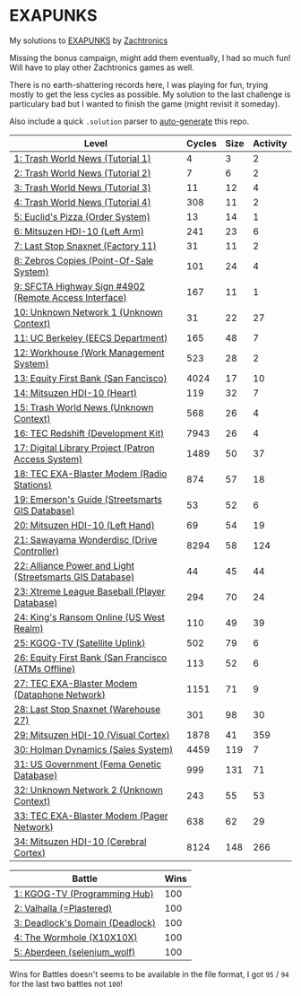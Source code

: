 # EXAPUNKS
My solutions to [EXAPUNKS](https://store.steampowered.com/app/716490/EXAPUNKS/) by [Zachtronics](https://www.zachtronics.com/) 

Missing the bonus campaign, might add them eventually, I had so much fun! Will have to play other Zachtronics games as well.

There is no earth-shattering records here, I was playing for fun, trying mostly to get the less cycles as possible. My solution to the last challenge is particulary bad but I wanted to finish the game (might revisit it someday).

Also include a quick `.solution` parser to [auto-generate](EXA-Parser) this repo.

<!-- EXA_START -->
| Level                                                                                                                            | Cycles | Size | Activity |
|----------------------------------------------------------------------------------------------------------------------------------|--------|------|----------|
| [1: Trash World News (Tutorial 1)](solutions/01-trash-world-news-tutorial-1)                                                     | 4      | 3    | 2        |
| [2: Trash World News (Tutorial 2)](solutions/02-trash-world-news-tutorial-2)                                                     | 7      | 6    | 2        |
| [3: Trash World News (Tutorial 3)](solutions/03-trash-world-news-tutorial-3)                                                     | 11     | 12   | 4        |
| [4: Trash World News (Tutorial 4)](solutions/04-trash-world-news-tutorial-4)                                                     | 308    | 11   | 2        |
| [5: Euclid's Pizza (Order System)](solutions/05-euclids-pizza-order-system)                                                      | 13     | 14   | 1        |
| [6: Mitsuzen HDI-10 (Left Arm)](solutions/06-mitsuzen-hdi-10-left-arm)                                                           | 241    | 23   | 6        |
| [7: Last Stop Snaxnet (Factory 11)](solutions/07-last-stop-snaxnet-factory-11)                                                   | 31     | 11   | 2        |
| [8: Zebros Copies (Point-Of-Sale System)](solutions/08-zebros-copies-point-of-sale-system)                                       | 101    | 24   | 4        |
| [9: SFCTA Highway Sign #4902 (Remote Access Interface)](solutions/09-sfcta-highway-sign-4902-remote-access-interface)            | 167    | 11   | 1        |
| [10: Unknown Network 1 (Unknown Context)](solutions/10-unknown-network-1-unknown-context)                                        | 31     | 22   | 27       |
| [11: UC Berkeley (EECS Department)](solutions/11-uc-berkeley-eecs-department)                                                    | 165    | 48   | 7        |
| [12: Workhouse (Work Management System)](solutions/12-workhouse-work-management-system)                                          | 523    | 28   | 2        |
| [13: Equity First Bank (San Fancisco)](solutions/13-equity-first-bank-san-fancisco)                                              | 4024   | 17   | 10       |
| [14: Mitsuzen HDI-10 (Heart)](solutions/14-mitsuzen-hdi-10-heart)                                                                | 119    | 32   | 7        |
| [15: Trash World News (Unknown Context)](solutions/15-trash-world-news-unknown-context)                                          | 568    | 26   | 4        |
| [16: TEC Redshift (Development Kit)](solutions/16-tec-redshift-development-kit)                                                  | 7943   | 26   | 4        |
| [17: Digital Library Project (Patron Access System)](solutions/17-digital-library-project-patron-access-system)                  | 1489   | 50   | 37       |
| [18: TEC EXA-Blaster Modem (Radio Stations)](solutions/18-tec-exa-blaster-modem-radio-stations)                                  | 874    | 57   | 18       |
| [19: Emerson's Guide (Streetsmarts GIS Database)](solutions/19-emersons-guide-streetsmarts-gis-database)                         | 53     | 52   | 6        |
| [20: Mitsuzen HDI-10 (Left Hand)](solutions/20-mitsuzen-hdi-10-left-hand)                                                        | 69     | 54   | 19       |
| [21: Sawayama Wonderdisc (Drive Controller)](solutions/21-sawayama-wonderdisc-drive-controller)                                  | 8294   | 58   | 124      |
| [22: Alliance Power and Light (Streetsmarts GIS Database)](solutions/22-alliance-power-and-light-streetsmarts-gis-database)      | 44     | 45   | 44       |
| [23: Xtreme League Baseball (Player Database)](solutions/23-xtreme-league-baseball-player-database)                              | 294    | 70   | 24       |
| [24: King's Ransom Online (US West Realm)](solutions/24-kings-ransom-online-us-west-realm)                                       | 110    | 49   | 39       |
| [25: KGOG-TV (Satellite Uplink)](solutions/25-kgog-tv-satellite-uplink)                                                          | 502    | 79   | 6        |
| [26: Equity First Bank (San Francisco (ATMs Offline)](solutions/26-equity-first-bank-san-francisco-atms-offline)                 | 113    | 52   | 6        |
| [27: TEC EXA-Blaster Modem (Dataphone Network)](solutions/27-tec-exa-blaster-modem-dataphone-network)                            | 1151   | 71   | 9        |
| [28: Last Stop Snaxnet (Warehouse 27)](solutions/28-last-stop-snaxnet-warehouse-27)                                              | 301    | 98   | 30       |
| [29: Mitsuzen HDI-10 (Visual Cortex)](solutions/29-mitsuzen-hdi-10-visual-cortex)                                                | 1878   | 41   | 359      |
| [30: Holman Dynamics (Sales System)](solutions/30-holman-dynamics-sales-system)                                                  | 4459   | 119  | 7        |
| [31: US Government (Fema Genetic Database)](solutions/31-us-government-fema-genetic-database)                                    | 999    | 131  | 71       |
| [32: Unknown Network 2 (Unknown Context)](solutions/32-unknown-network-2-unknown-context)                                        | 243    | 55   | 53       |
| [33: TEC EXA-Blaster Modem (Pager Network)](solutions/33-tec-exa-blaster-modem-pager-network)                                    | 638    | 62   | 29       |
| [34: Mitsuzen HDI-10 (Cerebral Cortex)](solutions/34-mitsuzen-hdi-10-cerebral-cortex)                                            | 8124   | 148  | 266      |

| Battle                                                                                                                          | Wins |
|---------------------------------------------------------------------------------------------------------------------------------|------|
| [1: KGOG-TV (Programming Hub)](battles/01-kgog-tv-programming-hub)                                                              | 100  |
| [2: Valhalla (=Plastered)](battles/02-valhalla-plastered)                                                                       | 100  |
| [3: Deadlock's Domain (Deadlock)](battles/03-deadlocks-domain-deadlock)                                                         | 100  |
| [4: The Wormhole (X10X10X)](battles/04-the-wormhole-x10x10x)                                                                    | 100  |
| [5: Aberdeen (selenium_wolf)](battles/05-aberdeen-seleniumwolf)                                                                 | 100  |
<!-- EXA_END -->

Wins for Battles doesn't seems to be available in the file format, I got `95` / `94` for the last two battles not `100`!
